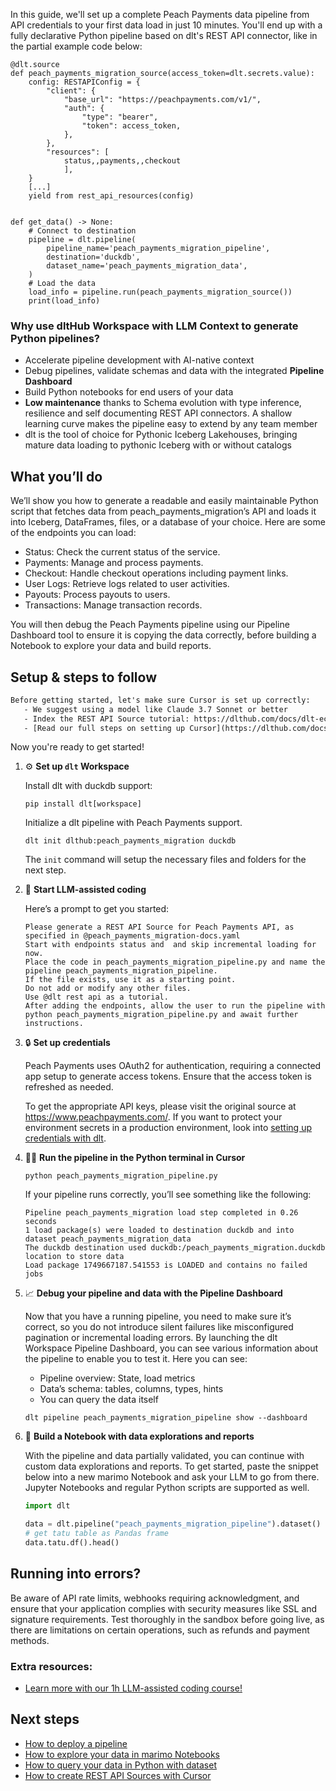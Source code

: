 In this guide, we'll set up a complete Peach Payments data pipeline from API credentials to your first data load in just 10 minutes. You'll end up with a fully declarative Python pipeline based on dlt's REST API connector, like in the partial example code below:

```python-outcome
@dlt.source
def peach_payments_migration_source(access_token=dlt.secrets.value):
    config: RESTAPIConfig = {
        "client": {
            "base_url": "https://peachpayments.com/v1/",
            "auth": {
                "type": "bearer",
                "token": access_token,
            },
        },
        "resources": [
            status,,payments,,checkout
            ],
    }
    [...]
    yield from rest_api_resources(config)


def get_data() -> None:
    # Connect to destination
    pipeline = dlt.pipeline(
        pipeline_name='peach_payments_migration_pipeline',
        destination='duckdb',
        dataset_name='peach_payments_migration_data', 
    )
    # Load the data
    load_info = pipeline.run(peach_payments_migration_source())
    print(load_info) 
```

### Why use dltHub Workspace with LLM Context to generate Python pipelines?

- Accelerate pipeline development with AI-native context
- Debug pipelines, validate schemas and data with the integrated **Pipeline Dashboard**
- Build Python notebooks for end users of your data
- **Low maintenance** thanks to Schema evolution with type inference, resilience and self documenting REST API connectors. A shallow learning curve makes the pipeline easy to extend by any team member
- dlt is the tool of choice for Pythonic Iceberg Lakehouses, bringing mature data loading to pythonic Iceberg with or without catalogs

## What you’ll do

We’ll show you how to generate a readable and easily maintainable Python script that fetches data from peach_payments_migration’s API and loads it into Iceberg, DataFrames, files, or a database of your choice. Here are some of the endpoints you can load:

- Status: Check the current status of the service.
- Payments: Manage and process payments.
- Checkout: Handle checkout operations including payment links.
- User Logs: Retrieve logs related to user activities.
- Payouts: Process payouts to users.
- Transactions: Manage transaction records.

You will then debug the Peach Payments pipeline using our Pipeline Dashboard tool to ensure it is copying the data correctly, before building a Notebook to explore your data and build reports.

## Setup & steps to follow

```default
Before getting started, let's make sure Cursor is set up correctly:
   - We suggest using a model like Claude 3.7 Sonnet or better
   - Index the REST API Source tutorial: https://dlthub.com/docs/dlt-ecosystem/verified-sources/rest_api/ and add it to context as **@dlt rest api**
   - [Read our full steps on setting up Cursor](https://dlthub.com/docs/dlt-ecosystem/llm-tooling/cursor-restapi#23-configuring-cursor-with-documentation)
```

Now you're ready to get started!

1. ⚙️ **Set up `dlt` Workspace**
    
    Install dlt with duckdb support:
    ```shell
    pip install dlt[workspace]
    ```

    Initialize a dlt pipeline with Peach Payments support.
    ```shell
    dlt init dlthub:peach_payments_migration duckdb
    ```

    The `init` command will setup the necessary files and folders for the next step.
    
2. 🤠 **Start LLM-assisted coding**
    
    Here’s a prompt to get you started:
    
    ```prompt
    Please generate a REST API Source for Peach Payments API, as specified in @peach_payments_migration-docs.yaml 
    Start with endpoints status and  and skip incremental loading for now. 
    Place the code in peach_payments_migration_pipeline.py and name the pipeline peach_payments_migration_pipeline. 
    If the file exists, use it as a starting point. 
    Do not add or modify any other files. 
    Use @dlt rest api as a tutorial. 
    After adding the endpoints, allow the user to run the pipeline with python peach_payments_migration_pipeline.py and await further instructions.
    ```

    
3. 🔒 **Set up credentials** 
    
    Peach Payments uses OAuth2 for authentication, requiring a connected app setup to generate access tokens. Ensure that the access token is refreshed as needed.
    
    To get the appropriate API keys, please visit the original source at https://www.peachpayments.com/.
    If you want to protect your environment secrets in a production environment, look into [setting up credentials with dlt](https://dlthub.com/docs/walkthroughs/add_credentials).
    
4. 🏃‍♀️ **Run the pipeline in the Python terminal in Cursor**
    
    ```shell
    python peach_payments_migration_pipeline.py
    ```
    
    If your pipeline runs correctly, you’ll see something like the following:
    
    ```shell
    Pipeline peach_payments_migration load step completed in 0.26 seconds
    1 load package(s) were loaded to destination duckdb and into dataset peach_payments_migration_data
    The duckdb destination used duckdb:/peach_payments_migration.duckdb location to store data
    Load package 1749667187.541553 is LOADED and contains no failed jobs
    ```
    
5. 📈 **Debug your pipeline and data with the Pipeline Dashboard**

    Now that you have a running pipeline, you need to make sure it’s correct, so you do not introduce silent failures like misconfigured pagination or incremental loading errors. By launching the dlt Workspace Pipeline Dashboard, you can see various information about the pipeline to enable you to test it. Here you can see:
    - Pipeline overview: State, load metrics
    - Data’s schema: tables, columns, types, hints
    - You can query the data itself
    
    ```shell
    dlt pipeline peach_payments_migration_pipeline show --dashboard
    ```
    
6. 🐍 **Build a Notebook with data explorations and reports**

    With the pipeline and data partially validated, you can continue with custom data explorations and reports. To get started, paste the snippet below into a new marimo Notebook and ask your LLM to go from there. Jupyter Notebooks and regular Python scripts are supported as well.

    
    ```python
    import dlt

   data = dlt.pipeline("peach_payments_migration_pipeline").dataset()
   # get tatu table as Pandas frame
   data.tatu.df().head()
    ```

## Running into errors?

Be aware of API rate limits, webhooks requiring acknowledgment, and ensure that your application complies with security measures like SSL and signature requirements. Test thoroughly in the sandbox before going live, as there are limitations on certain operations, such as refunds and payment methods.

### Extra resources:

- [Learn more with our 1h LLM-assisted coding course!](https://www.youtube.com/watch?v=GGid70rnJuM)

## Next steps

- [How to deploy a pipeline](https://dlthub.com/docs/walkthroughs/deploy-a-pipeline)
- [How to explore your data in marimo Notebooks](https://dlthub.com/docs/general-usage/dataset-access/marimo)
- [How to query your data in Python with dataset](https://dlthub.com/docs/general-usage/dataset-access/dataset)
- [How to create REST API Sources with Cursor](https://dlthub.com/docs/dlt-ecosystem/llm-tooling/cursor-restapi)